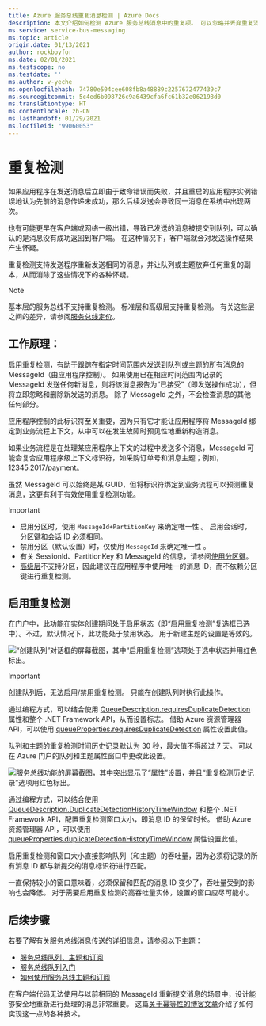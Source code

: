 ```yaml
---
title: Azure 服务总线重复消息检测 | Azure Docs
description: 本文介绍如何检测 Azure 服务总线消息中的重复项。 可以忽略并丢弃重复消息。
ms.service: service-bus-messaging
ms.topic: article
origin.date: 01/13/2021
author: rockboyfor
ms.date: 02/01/2021
ms.testscope: no
ms.testdate: ''
ms.author: v-yeche
ms.openlocfilehash: 74780e504cee608fb8a48889c2257672477439c7
ms.sourcegitcommit: 5c4ed6b098726c9a6439cfa6fc61b32e062198d0
ms.translationtype: HT
ms.contentlocale: zh-CN
ms.lasthandoff: 01/29/2021
ms.locfileid: "99060053"
---
```

# <a name="duplicate-detection"></a>重复检测

如果应用程序在发送消息后立即由于致命错误而失败，并且重启的应用程序实例错误地认为先前的消息传递未成功，那么后续发送会导致同一消息在系统中出现两次。

也有可能更早在客户端或网络一级出错，导致已发送的消息被提交到队列，可以确认的是消息没有成功返回到客户端。 在这种情况下，客户端就会对发送操作结果产生怀疑。

重复检测支持发送程序重新发送相同的消息，并让队列或主题放弃任何重复的副本，从而消除了这些情况下的各种怀疑。

> [!NOTE]
> 基本层的服务总线不支持重复检测。 标准层和高级层支持重复检测。 有关这些层之间的差异，请参阅[服务总线定价](https://www.azure.cn/pricing/details/service-bus/)。

## <a name="how-it-works"></a>工作原理： 
启用重复检测，有助于跟踪在指定时间范围内发送到队列或主题的所有消息的 MessageId（由应用程序控制）。 如果使用已在相应时间范围内记录的 MessageId 发送任何新消息，则将该消息报告为“已接受”（即发送操作成功），但将立即忽略和删除新发送的消息。 除了 MessageId 之外，不会检查消息的其他任何部分。

应用程序控制的此标识符至关重要，因为只有它才能让应用程序将 MessageId 绑定到业务流程上下文，从中可以在发生故障时预见性地重新构造消息。

如果业务流程是在处理某应用程序上下文的过程中发送多个消息，MessageId 可能会复合应用程序级上下文标识符，如采购订单号和消息主题；例如，12345.2017/payment。

虽然 MessageId 可以始终是某 GUID，但将标识符绑定到业务流程可以预测重复消息，这更有利于有效使用重复检测功能。

> [!IMPORTANT]
>- 启用分区时，使用 `MessageId+PartitionKey` 来确定唯一性 。 启用会话时，分区键和会话 ID 必须相同。 
>- 禁用分区（默认设置）时，仅使用 `MessageId` 来确定唯一性 。
>- 有关 SessionId、PartitionKey 和 MessageId 的信息，请参阅[使用分区键](service-bus-partitioning.md#use-of-partition-keys)。
>- [高级层](service-bus-premium-messaging.md)不支持分区，因此建议在应用程序中使用唯一的消息 ID，而不依赖分区键进行重复检测。 

## <a name="enable-duplicate-detection"></a>启用重复检测

在门户中，此功能在实体创建期间处于启用状态（即“启用重复检测”复选框已选中）。不过，默认情况下，此功能处于禁用状态。 用于新建主题的设置是等效的。

![“创建队列”对话框的屏幕截图，其中“启用重复检测”选项处于选中状态并用红色标出。][1]

> [!IMPORTANT]
> 创建队列后，无法启用/禁用重复检测。 只能在创建队列时执行此操作。 

通过编程方式，可以结合使用 [QueueDescription.requiresDuplicateDetection](https://docs.azure.cn/dotnet/api/microsoft.servicebus.messaging.queuedescription.requiresduplicatedetection#Microsoft_ServiceBus_Messaging_QueueDescription_RequiresDuplicateDetection) 属性和整个 .NET Framework API，从而设置标志。 借助 Azure 资源管理器 API，可以使用 [queueProperties.requiresDuplicateDetection](https://docs.microsoft.com/azure/templates/microsoft.servicebus/namespaces/queues#property-values) 属性设置此值。

队列和主题的重复检测时间历史记录默认为 30 秒，最大值不得超过 7 天。 可以在 Azure 门户的队列和主题属性窗口中更改此设置。

![服务总线功能的屏幕截图，其中突出显示了“属性”设置，并且“重复检测历史记录”选项用红色标出。][2]

通过编程方式，可以结合使用 [QueueDescription.DuplicateDetectionHistoryTimeWindow](https://docs.azure.cn/dotnet/api/microsoft.servicebus.messaging.queuedescription.duplicatedetectionhistorytimewindow#Microsoft_ServiceBus_Messaging_QueueDescription_DuplicateDetectionHistoryTimeWindow) 和整个 .NET Framework API，配置重复检测窗口大小，即消息 ID 的保留时长。 借助 Azure 资源管理器 API，可以使用 [queueProperties.duplicateDetectionHistoryTimeWindow](https://docs.microsoft.com/azure/templates/microsoft.servicebus/namespaces/queues#property-values) 属性设置此值。

启用重复检测和窗口大小直接影响队列（和主题）的吞吐量，因为必须将记录的所有消息 ID 都与新提交的消息标识符进行匹配。

一直保持较小的窗口意味着，必须保留和匹配的消息 ID 变少了，吞吐量受到的影响也会降低。 对于需要启用重复检测的高吞吐量实体，设置的窗口应尽可能小。

## <a name="next-steps"></a>后续步骤

若要了解有关服务总线消息传送的详细信息，请参阅以下主题：

* [服务总线队列、主题和订阅](service-bus-queues-topics-subscriptions.md)
* [服务总线队列入门](service-bus-dotnet-get-started-with-queues.md)
* [如何使用服务总线主题和订阅](service-bus-dotnet-how-to-use-topics-subscriptions.md)

在客户端代码无法使用与以前相同的 MessageId 重新提交消息的场景中，设计能够安全地重新进行处理的消息非常重要。 这篇[关于幂等性的博客文章](https://particular.net/blog/what-does-idempotent-mean)介绍了如何实现这一点的各种技术。

[1]: ./media/duplicate-detection/create-queue.png
[2]: ./media/duplicate-detection/queue-prop.png

<!-- Update_Description: update meta properties, wording update, update link -->